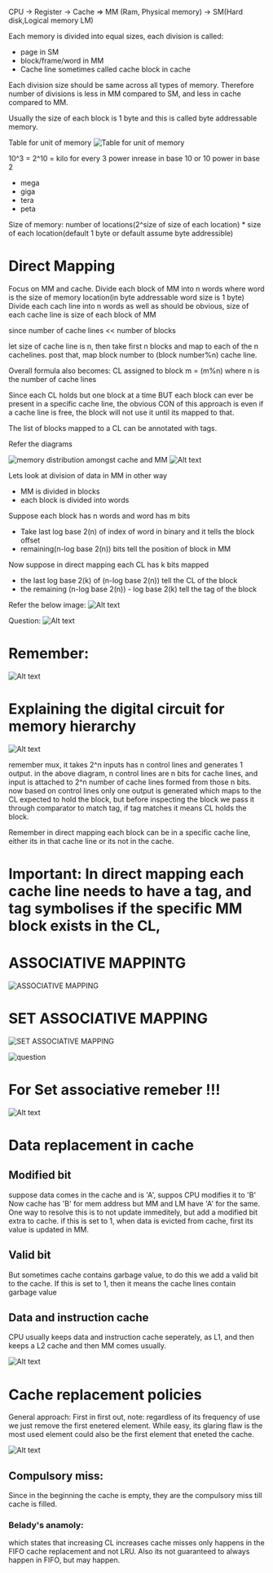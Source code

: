 CPU -> Register -> Cache => MM (Ram, Physical memory) -> SM(Hard disk,Logical memory LM)

Each memory is divided into equal sizes, each division is called:
- page in SM
- block/frame/word in MM
- Cache line sometimes called cache block in cache

Each division size should be same across all types of memory.
Therefore number of divisions is less in MM compared to SM, and less in cache compared to MM.

Usually the size of each block is 1 byte and this is called byte addressable memory.



Table for unit of memory
![Table for unit of memory](image.png)

10^3 = 2^10 = kilo
for every 3 power inrease in base 10 or 10 power in base 2
- mega
- giga
- tera
- peta




Size of memory: number of locations(2^size of size of each location) * size of each location(default 1 byte or default assume byte addressible)


# Direct Mapping
Focus on MM and cache.
Divide each block of MM into n words where word is the size of memory location(in byte addressable word size is 1 byte)
Divide each cach line into n words as well
as should be obvious, size of each cache line is size of  each block of MM

since number of cache lines << number of blocks

let size of cache line is n, then take first n blocks and map to each of the n cachelines.
post that, map block number to (block number%n) cache line.

Overall formula also becomes:
CL assigned to block m = (m%n) where n is the number of cache lines

Since each CL holds but one block at a time BUT each block can ever be present in a specific cache line, the obvious CON of this approach is even if a cache line is free, the block will not use it until its mapped to that.

The list of blocks mapped to a CL can be annotated with tags.


Refer the diagrams

![memory distribution amongst cache and MM](image-1.png)
![Alt text](image-2.png)



Lets look at division of data in MM in other way

- MM is divided in blocks
- each block is divided into words

Suppose each block has n words and word has m bits
- Take last log base 2(n) of index of word in binary and it tells the block offset
- remaining(n-log base 2(n)) bits tell the position of block in MM

Now suppose in direct mapping each CL has k bits mapped
- the last log base 2(k) of (n-log base 2(n)) tell the CL of the block
- the remaining (n-log base 2(n)) - log base 2(k) tell the tag of the block

Refer the below image:
![Alt text](image-3.png)

Question:
![Alt text](image-4.png)

# Remember: 
![Alt text](image-6.png)


# Explaining the  digital circuit for memory hierarchy
![Alt text](image-10.png)

remember mux, it takes 2^n inputs has n control lines and generates 1 output.
in the above diagram, n control lines are n bits for cache lines, and input is attached to 2^n number of cache lines formed from those n bits.
now based on control lines only one output is generated which maps to the CL expected to hold the block, but before inspecting the block we pass it through comparator to match tag, if tag matches it means CL holds the block.

Remember in direct mapping each block can be in a specific cache line, either its in that cache line or its not in the cache.

# Important: In direct mapping each cache line needs to have a tag, and tag symbolises if the specific MM block exists in the CL,

# ASSOCIATIVE MAPPINTG

![ASSOCIATIVE MAPPING](image-11.png)


# SET ASSOCIATIVE MAPPING

![SET ASSOCIATIVE MAPPING](image-12.png)

![question](image-13.png)

 # For Set associative remeber !!!
![Alt text](image-18.png)


# Data replacement in cache

## Modified bit
suppose data comes in the cache and is 'A', suppos CPU modifies it to 'B'
Now cache has 'B' for mem address but MM and LM have 'A' for the same.
One way to resolve this is to not update immeditely, but add a modified bit extra to cache.
if this is set to 1, when data is evicted from cache, first its value is updated in MM.

## Valid bit
But sometimes cache contains garbage value, to do this we add a valid bit to the cache.
If this is set to 1, then it means the cache lines contain garbage value

## Data and instruction cache
CPU usually keeps data and instruction cache seperately, as L1, and then keeps a L2 cache and then MM comes usually.

![Alt text](image-28.png)

# Cache replacement policies

General approach: First in first out, note: regardless of its frequency of use we just remove the first enetered element.
While easy, its glaring flaw is the most used element could also be the first element that eneted the cache.

![Alt text](image-30.png)

## Compulsory miss: 
Since in the beginning the cache is empty, they are the compulsory miss till cache is filled.

### Belady's anamoly:
which states that increasing CL increases cache misses only happens in the FIFO cache replacement and not LRU.
Also its not guaranteed to always happen in FIFO, but may happen.
